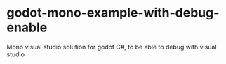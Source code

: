 # godot-mono-example-with-debug-enable
Mono visual studio solution for godot C#, to be able to debug with visual studio
